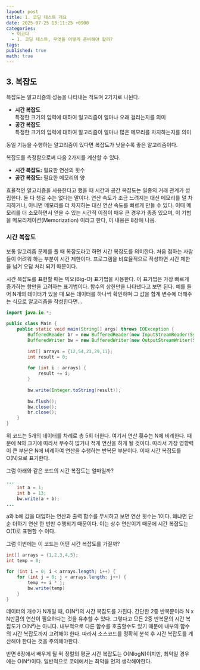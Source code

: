```yaml
---
layout: post
title: 1. 코딩 테스트 개요
date: 2025-07-25 13:11:25 +0900
categories:
  - 이코다
  - 1. 코딩 테스트, 무엇을 어떻게 준비해야 할까?
tags:
published: true
math: true
---
```

## 3. 복잡도
복잡도는 알고리즘의 성능을 나타내는 척도며 2가지로 나뉜다.

- **시간 복잡도**<br>특정한 크기의 입력에 대하여 일고리즘이 얼마나 오래 걸리는지를 의미
- **공간 복잡도**<br>특정한 크기의 입력에 대하여 알고리즘이 얼마나 많은 메모리를 차지하는지를 의미

동일 기능을 수행하는 알고리즘이 있다면 복잡도가 낮을수록 좋은 알고리즘이다.

복잡도를 측정함으로써 다음 2가지를 계산할 수 있다.

- **시간 복잡도:** 필요한 연산의 횟수
- **공간 복잡도:** 필요한 메모리의 양

효율적인 알고리즘을 사용한다고 했을 때 시간과 공간 복잡도는 일종의 거래 관계가 성립한다. 둘 다 챙길 수는 없다는 말이다. 연산 속도가 조금 느려지는 대신 메모리를 덜 차지하거나, 아니면 메모리를 더 차지하는 대신 연산 속도를 빠르게 만들 수 있다. 이때 메모리를 더 소모하면서 얻을 수 있는 시간적 이점이 매우 큰 경우가 종종 있으며, 이 기법을 메모리제이션(Memorization) 이라고 한다, 이 내용은 8장에 나옴.

### 시간 복잡도
보통 알고리즘 문제를 풀 때 복잡도라고 하면 시간 복잡도를 의미한다. 처음 접하는 사람들이 어려워 하는 부분이 시간 제한이다. 프로그램을 비효율적으로 작성하면 시간 제한을 넘겨 오답 처리 되기 때문이다. 

시간 복잡도를 표현할 때는 빅오(Big-O) 표기법을 사용한다. 이 표기법은 가장 빠르게 증가하는 항만을 고려하는 표기법이다. 함수의 상한만을 나타낸다고 보면 된다. 예를 들어 N개의 데이터가 있을 때 모든 데이터를 하나씩 확인하며 그 값을 합계 변수에 더해주는 식으로 알고리즘을 작성한다면...

```java
import java.io.*;  
  
public class Main {  
    public static void main(String[] args) throws IOException {  
        BufferedReader br = new BufferedReader(new InputStreamReader(System.in));  
        BufferedWriter bw = new BufferedWriter(new OutputStreamWriter(System.out));  
  
        int[] arrays = {12,54,23,29,11};  
        int result = 0;  
  
        for (int i : arrays) {  
            result += i;  
        }  
  
        bw.write(Integer.toString(result));  
  
        bw.flush();  
        bw.close();  
        br.close();  
    }  
}
```

위 코드는 5개의 데이터를 차례로 총 5회 더한다. 여기서 연산 횟수는 N에 비례한다. 때문에 N의 크기에 따라서 무수히 많거나 적게 연산을 하게 될 것이다. 따라서 가장 영향력이 큰 부분은 N에 비례하여 연산을 수행하는 반복문 부분이다. 이때 시간 복잡도를 O(N)으로 표기한다.

그럼 아래와 같은 코드의 시간 복잡도는 얼마일까?

```java
...
	int a = 1;
	int b = 13;
	bw.write(a + b);
...
```

a와 b에 값을 대입하는 연산과 출력 함수를 무시하고 보면 연산 횟수는 1이다. 왜냐면 단순 더하기 연산 한 번만 수행되기 때문이다. 이는 상수 연산이기 때문에 시간 복잡도는 O(1)로 표현할 수 이다.

그럼 이번에는 이 코드는 어떤 시간 복잡도를 가질까?

```java
int[] arrays = {1,2,3,4,5};
int temp = 0;

for (int i = 0; i < arrays.length; i++) {
	for (int j = 0; j < arrays.length; j++) {
		temp += i * j;
		bw.write(temp)
	}
}
```

데이터의 개수가 N개일 때, O(N²)의 시간 복잡도를 가진다. 간단한 2중 반복문이라 N x N만큼의 연산이 필요하다는 것을 유추할 수 있다. 그렇다고 모든 2중 반복문의 시간 복잡도가 O(N²)는 아니다. 내부적으로 다른 함수를 호출할수도 있기 때문에 내부의 함수의 시간 복잡도까지 고려해야 한다. 따라서 소스코드를 정확히 분석 후 시간 복잡도를 계산해야 한다는 것을 주의해야한다.

반면 6장에서 배우게 될 퀵 정렬의 평균 시간 복잡도는 O(NlogN)이지만, 최악일 경우에는 O(N²)이다. 일반적으로 코테에서는 최악을 먼저 생각해야한다. 
